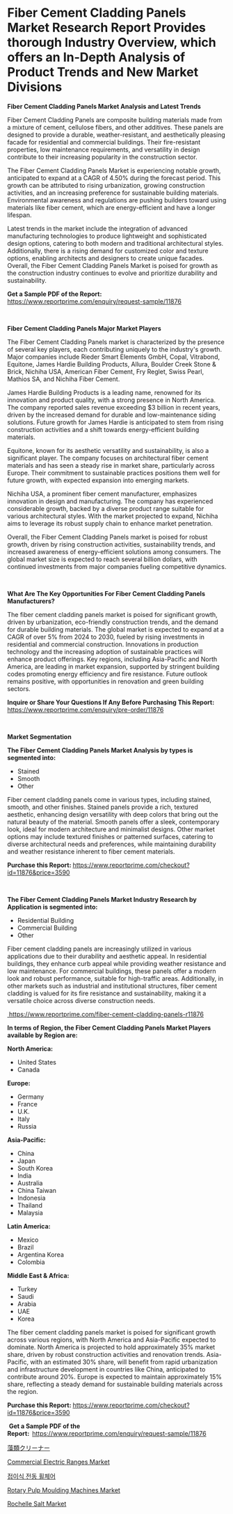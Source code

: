 <p><h1>Fiber Cement Cladding Panels Market Research Report Provides thorough Industry Overview, which offers an In-Depth Analysis of Product Trends and New Market Divisions</h1></p><p><strong>Fiber Cement Cladding Panels Market Analysis and Latest Trends</strong></p>
<p><p>Fiber Cement Cladding Panels are composite building materials made from a mixture of cement, cellulose fibers, and other additives. These panels are designed to provide a durable, weather-resistant, and aesthetically pleasing facade for residential and commercial buildings. Their fire-resistant properties, low maintenance requirements, and versatility in design contribute to their increasing popularity in the construction sector.</p><p>The Fiber Cement Cladding Panels Market is experiencing notable growth, anticipated to expand at a CAGR of 4.50% during the forecast period. This growth can be attributed to rising urbanization, growing construction activities, and an increasing preference for sustainable building materials. Environmental awareness and regulations are pushing builders toward using materials like fiber cement, which are energy-efficient and have a longer lifespan.</p><p>Latest trends in the market include the integration of advanced manufacturing technologies to produce lightweight and sophisticated design options, catering to both modern and traditional architectural styles. Additionally, there is a rising demand for customized color and texture options, enabling architects and designers to create unique facades. Overall, the Fiber Cement Cladding Panels Market is poised for growth as the construction industry continues to evolve and prioritize durability and sustainability.</p></p>
<p><strong>Get a Sample PDF of the Report:&nbsp;</strong> <a href="https://www.reportprime.com/enquiry/request-sample/11876">https://www.reportprime.com/enquiry/request-sample/11876</a></p>
<p>&nbsp;</p>
<p><strong>Fiber Cement Cladding Panels Major Market Players</strong></p>
<p><p>The Fiber Cement Cladding Panels market is characterized by the presence of several key players, each contributing uniquely to the industry's growth. Major companies include Rieder Smart Elements GmbH, Copal, Vitrabond, Equitone, James Hardie Building Products, Allura, Boulder Creek Stone & Brick, Nichiha USA, American Fiber Cement, Fry Reglet, Swiss Pearl, Mathios SA, and Nichiha Fiber Cement.</p><p>James Hardie Building Products is a leading name, renowned for its innovation and product quality, with a strong presence in North America. The company reported sales revenue exceeding $3 billion in recent years, driven by the increased demand for durable and low-maintenance siding solutions. Future growth for James Hardie is anticipated to stem from rising construction activities and a shift towards energy-efficient building materials.</p><p>Equitone, known for its aesthetic versatility and sustainability, is also a significant player. The company focuses on architectural fiber cement materials and has seen a steady rise in market share, particularly across Europe. Their commitment to sustainable practices positions them well for future growth, with expected expansion into emerging markets.</p><p>Nichiha USA, a prominent fiber cement manufacturer, emphasizes innovation in design and manufacturing. The company has experienced considerable growth, backed by a diverse product range suitable for various architectural styles. With the market projected to expand, Nichiha aims to leverage its robust supply chain to enhance market penetration.</p><p>Overall, the Fiber Cement Cladding Panels market is poised for robust growth, driven by rising construction activities, sustainability trends, and increased awareness of energy-efficient solutions among consumers. The global market size is expected to reach several billion dollars, with continued investments from major companies fueling competitive dynamics.</p></p>
<p>&nbsp;</p>
<p><strong>What Are The Key Opportunities For Fiber Cement Cladding Panels Manufacturers?</strong></p>
<p><p>The fiber cement cladding panels market is poised for significant growth, driven by urbanization, eco-friendly construction trends, and the demand for durable building materials. The global market is expected to expand at a CAGR of over 5% from 2024 to 2030, fueled by rising investments in residential and commercial construction. Innovations in production technology and the increasing adoption of sustainable practices will enhance product offerings. Key regions, including Asia-Pacific and North America, are leading in market expansion, supported by stringent building codes promoting energy efficiency and fire resistance. Future outlook remains positive, with opportunities in renovation and green building sectors.</p></p>
<p><strong>Inquire or Share Your Questions If Any Before Purchasing This Report:</strong> <a href="https://www.reportprime.com/enquiry/pre-order/11876">https://www.reportprime.com/enquiry/pre-order/11876</a></p>
<p>&nbsp;</p>
<p><strong>Market Segmentation</strong></p>
<p><strong>The Fiber Cement Cladding Panels Market Analysis by types is segmented into:</strong></p>
<p><ul><li>Stained</li><li>Smooth</li><li>Other</li></ul></p>
<p><p>Fiber cement cladding panels come in various types, including stained, smooth, and other finishes. Stained panels provide a rich, textured aesthetic, enhancing design versatility with deep colors that bring out the natural beauty of the material. Smooth panels offer a sleek, contemporary look, ideal for modern architecture and minimalist designs. Other market options may include textured finishes or patterned surfaces, catering to diverse architectural needs and preferences, while maintaining durability and weather resistance inherent to fiber cement materials.</p></p>
<p><strong>Purchase this Report:&nbsp;</strong><a href="https://www.reportprime.com/checkout?id=11876&price=3590">https://www.reportprime.com/checkout?id=11876&price=3590</a></p>
<p>&nbsp;</p>
<p><strong>The Fiber Cement Cladding Panels Market Industry Research by Application is segmented into:</strong></p>
<p><ul><li>Residential Building</li><li>Commercial Building</li><li>Other</li></ul></p>
<p><p>Fiber cement cladding panels are increasingly utilized in various applications due to their durability and aesthetic appeal. In residential buildings, they enhance curb appeal while providing weather resistance and low maintenance. For commercial buildings, these panels offer a modern look and robust performance, suitable for high-traffic areas. Additionally, in other markets such as industrial and institutional structures, fiber cement cladding is valued for its fire resistance and sustainability, making it a versatile choice across diverse construction needs.</p></p>
<p><a href="https://www.reportprime.com/fiber-cement-cladding-panels-r11876">&nbsp;https://www.reportprime.com/fiber-cement-cladding-panels-r11876</a></p>
<p><strong>In terms of Region, the Fiber Cement Cladding Panels Market Players available by Region are:</strong></p>
<p>
    <p> <strong> North America: </strong>
        <ul>
            <li>United States</li>
            <li>Canada</li>
        </ul>
        </p> 
    <p> <strong> Europe: </strong>
        <ul>
            <li>Germany</li>
            <li>France</li>
            <li>U.K.</li>
            <li>Italy</li>
            <li>Russia</li>
        </ul>
        </p> 
    <p> <strong> Asia-Pacific: </strong>
        <ul>
            <li>China</li>
            <li>Japan</li>
            <li>South Korea</li>
            <li>India</li>
            <li>Australia</li>
            <li>China Taiwan</li>
            <li>Indonesia</li>
            <li>Thailand</li>
            <li>Malaysia</li>
        </ul>
        </p> 
    <p> <strong> Latin America: </strong>
        <ul>
            <li>Mexico</li>
            <li>Brazil</li>
            <li>Argentina Korea</li>
            <li>Colombia</li>
        </ul>
        </p> 
    <p> <strong> Middle East & Africa: </strong>
        <ul>
            <li>Turkey</li>
            <li>Saudi</li>
            <li>Arabia</li>
            <li>UAE</li>
            <li>Korea</li>
        </ul>
    </p>
    </p>
<p><p>The fiber cement cladding panels market is poised for significant growth across various regions, with North America and Asia-Pacific expected to dominate. North America is projected to hold approximately 35% market share, driven by robust construction activities and renovation trends. Asia-Pacific, with an estimated 30% share, will benefit from rapid urbanization and infrastructure development in countries like China, anticipated to contribute around 20%. Europe is expected to maintain approximately 15% share, reflecting a steady demand for sustainable building materials across the region.</p></p>
<p><strong>Purchase this Report: </strong><a href="https://www.reportprime.com/checkout?id=11876&price=3590">https://www.reportprime.com/checkout?id=11876&price=3590</a></p>
<p>&nbsp;<strong>Get a Sample PDF of the Report:&nbsp;&nbsp;</strong><a href="https://www.reportprime.com/enquiry/request-sample/11876">https://www.reportprime.com/enquiry/request-sample/11876</a></p>
<p><strong></strong></p>
<p><p><a href="https://medium.com/@marlanamarvn/%E8%97%BB%E9%A1%9E%E3%82%AF%E3%83%AA%E3%83%BC%E3%83%8A%E3%83%BC%E5%B8%82%E5%A0%B4-%E5%85%A8%E7%90%83%E5%B8%82%E5%A0%B4%E3%81%AE%E6%B4%9E%E5%AF%9F%E3%81%A8%E5%9C%B0%E5%9F%9F%E5%88%86%E6%9E%90-2024%E5%B9%B4-2031%E5%B9%B4-91e00d14ea78">藻類クリーナー</a></p><p><a href="https://medium.com/@barbarakbess8920/global-commercial-electric-ranges-market-trends-insights-into-growth-opportunities-and-challenges-c12b4c3c9406">Commercial Electric Ranges Market</a></p><p><a href="https://medium.com/@sheldondtickinson9867/%EC%A0%91%EC%9D%B4%EC%8B%9D-%EC%A0%84%EB%8F%99-%ED%9C%A0%EC%B2%B4%EC%96%B4-%EC%8B%9C%EC%9E%A5-%EB%8F%99%ED%96%A5-%EB%B0%8F-%EC%A0%84%EB%9E%B5%EC%A0%81-%EC%8B%9C%EC%9E%A5-%ED%86%B5%EC%B0%B0%EB%A0%A5-2024-2031-5611d4c2b267">접이식 전동 휠체어</a></p><p><a href="https://issuu.com/reportprime-2/docs/rotary-pulp-moulding-machines-marke_4b10b480d53d3b">Rotary Pulp Moulding Machines Market</a></p><p><a href="https://github.com/WillieWoodard/Market-Research-Report-List-6/blob/main/rochelle-salt-market.md">Rochelle Salt Market</a></p></p>